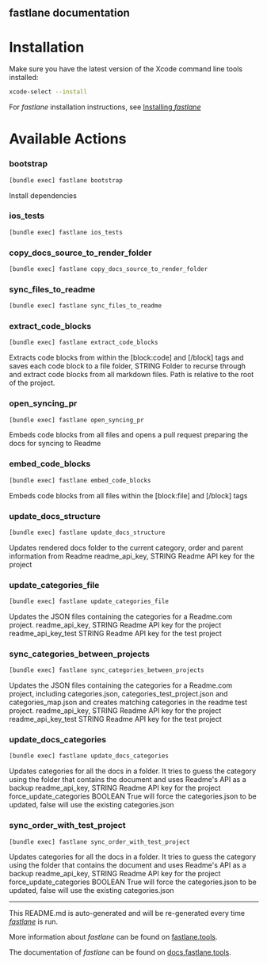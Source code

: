 fastlane documentation
----

# Installation

Make sure you have the latest version of the Xcode command line tools installed:

```sh
xcode-select --install
```

For _fastlane_ installation instructions, see [Installing _fastlane_](https://docs.fastlane.tools/#installing-fastlane)

# Available Actions

### bootstrap

```sh
[bundle exec] fastlane bootstrap
```

Install dependencies

### ios_tests

```sh
[bundle exec] fastlane ios_tests
```



### copy_docs_source_to_render_folder

```sh
[bundle exec] fastlane copy_docs_source_to_render_folder
```



### sync_files_to_readme

```sh
[bundle exec] fastlane sync_files_to_readme
```



### extract_code_blocks

```sh
[bundle exec] fastlane extract_code_blocks
```

Extracts code blocks from within the [block:code] and [/block] tags and saves each code block to a file
folder, STRING Folder to recurse through and extract code blocks from all markdown files. Path is relative to the root of the project.


### open_syncing_pr

```sh
[bundle exec] fastlane open_syncing_pr
```

Embeds code blocks from all files and opens a pull request preparing the docs for syncing to Readme


### embed_code_blocks

```sh
[bundle exec] fastlane embed_code_blocks
```

Embeds code blocks from all files within the [block:file] and [/block] tags

### update_docs_structure

```sh
[bundle exec] fastlane update_docs_structure
```

Updates rendered docs folder to the current category, order and parent information from Readme
readme_api_key, STRING Readme API key for the project


### update_categories_file

```sh
[bundle exec] fastlane update_categories_file
```

Updates the JSON files containing the categories for a Readme.com project.
readme_api_key, STRING Readme API key for the project
readme_api_key_test STRING Readme API key for the test project


### sync_categories_between_projects

```sh
[bundle exec] fastlane sync_categories_between_projects
```

Updates the JSON files containing the categories for a Readme.com project, including categories.json,
categories_test_project.json and categories_map.json and creates matching categories in the readme test project.
readme_api_key, STRING Readme API key for the project
readme_api_key_test STRING Readme API key for the test project


### update_docs_categories

```sh
[bundle exec] fastlane update_docs_categories
```

Updates categories for all the docs in a folder. It tries to guess the category using the folder that contains the
document and uses Readme's API as a backup
readme_api_key, STRING Readme API key for the project
force_update_categories BOOLEAN True will force the categories.json to be updated, false will use the existing categories.json


### sync_order_with_test_project

```sh
[bundle exec] fastlane sync_order_with_test_project
```

Updates categories for all the docs in a folder. It tries to guess the category using the folder that contains the
document and uses Readme's API as a backup
readme_api_key, STRING Readme API key for the project
force_update_categories BOOLEAN True will force the categories.json to be updated, false will use the existing categories.json


----

This README.md is auto-generated and will be re-generated every time [_fastlane_](https://fastlane.tools) is run.

More information about _fastlane_ can be found on [fastlane.tools](https://fastlane.tools).

The documentation of _fastlane_ can be found on [docs.fastlane.tools](https://docs.fastlane.tools).
